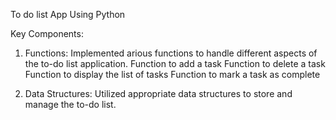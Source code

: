 To do list App 
Using Python

Key Components: 
1. Functions: Implemented arious functions to handle different aspects of the 
to-do list application.
  Function to add a task 
  Function to delete a task 
  Function to display the list of tasks 
  Function to mark a task as complete

2. Data Structures: Utilized appropriate data structures to store and manage the to-do list.

